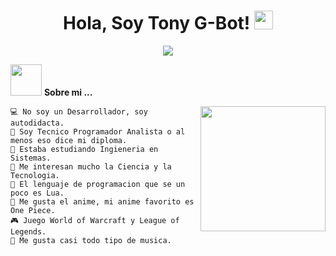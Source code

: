 <h1 align = "center"> 
Hola, Soy Tony G-Bot! 
 <img src = "https://media.giphy.com/media/hvRJCLFzcasrR4ia7z/giphy.gif" width = "30">
</h1>

<p align = "center">
<a href = "https://github.com/DenverCoder1/readme-typing-svg">
<img src = "https://readme-typing-svg.herokuapp.com?lines=Autodidacta...;Entusiasta...;Siempre%20aprendiendo%20cosas%20nuevas.&center=true&width=380&height=45"></a>
</p>

<picture><img src = "https://github.com/7oSkaaa/7oSkaaa/blob/main/Images/about_me.gif?raw=true" width = 50px></picture> **Sobre mi ...**

<img align = "right" src = "https://github.com/TonyG-Bot/TonyG-Bot/blob/main/imgbin_23d8a34fd67a668436624e63a5acea56.png" width = "200"/>

```
💻 No soy un Desarrollador, soy autodidacta.
👻 Soy Tecnico Programador Analista o al menos eso dice mi diploma.
🔭 Estaba estudiando Ingieneria en Sistemas.
📝 Me interesan mucho la Ciencia y la Tecnologia.
🌟 El lenguaje de programacion que se un poco es Lua.
🍥 Me gusta el anime, mi anime favorito es One Piece.
🎮 Juego World of Warcraft y League of Legends.
🎵 Me gusta casi todo tipo de musica.
```

